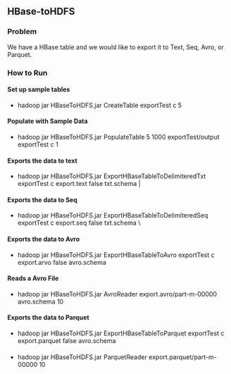 HBase-toHDFS
-----------------------------

### Problem
We have a HBase table and we would like to export it to Text, Seq, Avro, or Parquet.

### How to Run

#### Set up sample tables
* hadoop jar HBaseToHDFS.jar CreateTable exportTest c 5

#### Populate with Sample Data
* hadoop jar HBaseToHDFS.jar PopulateTable 5 1000 exportTest/output exportTest c 1

#### Exports the data to text 
* hadoop jar HBaseToHDFS.jar ExportHBaseTableToDelimiteredTxt exportTest c export.text false txt.schema \|

#### Exports the data to Seq
* hadoop jar HBaseToHDFS.jar ExportHBaseTableToDelimiteredSeq exportTest c export.seq false txt.schema \

#### Exports the data to Avro
* hadoop jar HBaseToHDFS.jar ExportHBaseTableToAvro exportTest c export.arvo false avro.schema

#### Reads a Avro File
* hadoop jar HBaseToHDFS.jar AvroReader export.avro/part-m-00000 avro.schema 10

#### Exports the data to Parquet
* hadoop jar HBaseToHDFS.jar ExportHBaseTableToParquet exportTest c export.parquet false avro.schema

####
* hadoop jar HBaseToHDFS.jar ParquetReader export.parquet/part-m-00000 10

